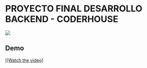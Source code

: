 # PROYECTO FINAL DESARROLLO BACKEND - CODERHOUSE
![](https://res.cloudinary.com/dzerohyrd/image/upload/v1701123818/wp8725091-mern-stack-wallpapers_ihow3g.jpg)


## Demo <a name="video"></a>

[![Watch the video]](https://res.cloudinary.com/dzerohyrd/video/upload/v1701124346/TechCommerce_dm4iaj.mp4)

